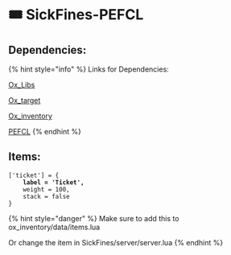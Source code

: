 # 🎟 SickFines-PEFCL

## Dependencies:

{% hint style="info" %}
Links for Dependencies:

[Ox\_Libs](https://github.com/overextended/ox\_lib/releases/tag/v3.1.4)

[Ox\_target](https://github.com/overextended/ox\_target/releases/tag/v1.7.2)

[Ox\_inventory](https://github.com/overextended/ox\_inventory/releases/tag/v2.27.1)

[PEFCL](https://github.com/project-error/pefcl/releases/tag/v1.0.11)
{% endhint %}



## Items:

<pre class="language-lua"><code class="lang-lua">['ticket'] = {
<strong>    label = 'Ticket',
</strong>    weight = 100,
    stack = false
}
</code></pre>

{% hint style="danger" %}
Make sure to add this to ox\_inventory/data/items.lua



Or change the item in SickFines/server/server.lua
{% endhint %}
